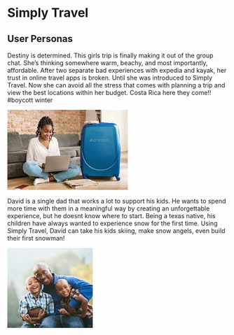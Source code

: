 # Simply Travel

## User Personas

Destiny is determined. This girls trip is finally making it out of the group chat.
She’s thinking somewhere warm, beachy, and most importantly, affordable.
After two separate bad experiences with expedia and kayak, her trust in online travel apps is broken.
Until she was introduced to Simply Travel.
Now she can avoid all the stress that comes with planning a trip and view the best locations within her budget.
Costa Rica here they come!! #boycott winter

![Destiny planning a trip](assets/Destiny.jpg)

David is a single dad that works a lot to support his kids. He wants to spend more time with them in a meaningful way by creating an unforgettable experience, but he doesnt know where to start. Being a texas native, his children have always wanted to experience snow for the first time. Using Simply Travel, David can take his kids skiing, make snow angels, even build their first snowman!

![David and his children](assets/David.jpg)

